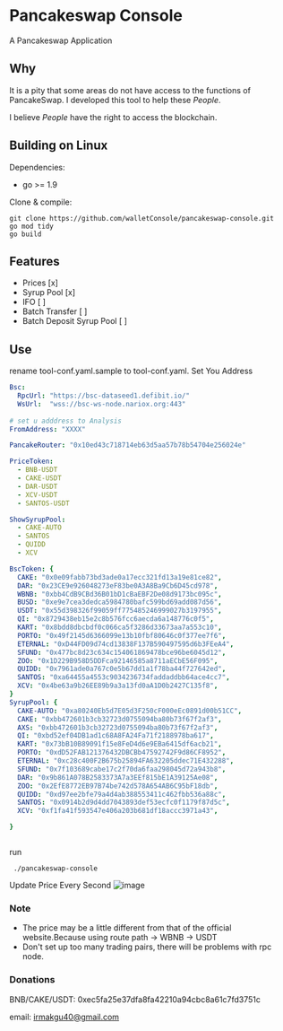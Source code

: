 # Pancakeswap Console
A Pancakeswap Application 

## Why
It is a pity that some areas do not have access to the functions of PancakeSwap.
I developed this tool to help these $People$.

I believe $People$ have the right to access the blockchain.

## Building on Linux

Dependencies:

   * go >= 1.9
   
Clone & compile:
    
    git clone https://github.com/walletConsole/pancakeswap-console.git
    go mod tidy
    go build

## Features
* Prices      [x]
* Syrup Pool           [x]
* IFO                  [ ]
* Batch Transfer       [ ]
* Batch Deposit Syrup Pool [ ]





## Use
rename tool-conf.yaml.sample to tool-conf.yaml. Set You Address


```yaml
Bsc:
  RpcUrl: "https://bsc-dataseed1.defibit.io/"
  WsUrl:  "wss://bsc-ws-node.nariox.org:443"
  
# set u adddress to Analysis
FromAddress: "XXXX"

PancakeRouter: "0x10ed43c718714eb63d5aa57b78b54704e256024e"

PriceToken:
  - BNB-USDT
  - CAKE-USDT
  - DAR-USDT
  - XCV-USDT
  - SANTOS-USDT

ShowSyrupPool:
  - CAKE-AUTO
  - SANTOS
  - QUIDD
  - XCV

BscToken: {
  CAKE: "0x0e09fabb73bd3ade0a17ecc321fd13a19e81ce82",
  DAR: "0x23CE9e926048273eF83be0A3A8Ba9Cb6D45cd978",
  WBNB: "0xbb4CdB9CBd36B01bD1cBaEBF2De08d9173bc095c",
  BUSD: "0xe9e7cea3dedca5984780bafc599bd69add087d56",
  USDT: "0x55d398326f99059ff775485246999027b3197955",
  QI: "0x8729438eb15e2c8b576fcc6aecda6a148776c0f5",
  KART: "0x8bdd8dbcbdf0c066ca5f3286d33673aa7a553c10",
  PORTO: "0x49f2145d6366099e13b10fbf80646c0f377ee7f6",
  ETERNAL: "0xD44FD09d74cd13838F137B590497595d6b3FEeA4",
  SFUND: "0x477bc8d23c634c154061869478bce96be6045d12",
  ZOO: "0x1D229B958D5DDFca92146585a8711aECbE56F095",
  QUIDD: "0x7961ade0a767c0e5b67dd1a1f78ba44f727642ed",
  SANTOS: "0xa64455a4553c9034236734faddaddbb64ace4cc7",
  XCV: "0x4be63a9b26EE89b9a3a13fd0aA1D0b2427C135f8",
}
SyrupPool: {
  CAKE-AUTO: "0xa80240Eb5d7E05d3F250cF000eEc0891d00b51CC",
  CAKE: "0xbb472601b3cb32723d0755094ba80b73f67f2af3",
  AXS: "0xbb472601b3cb32723d0755094ba80b73f67f2af3",
  QI: "0xbd52ef04DB1ad1c68A8FA24Fa71f2188978ba617",
  KART: "0x73bB10B89091f15e8FeD4d6e9EBa6415df6acb21",
  PORTO: "0xdD52FAB121376432DBCBb47592742F9d86CF8952",
  ETERNAL: "0xc28c400F2B675b25894FA632205ddec71E432288",
  SFUND: "0x7f103689cabe17c2f70da6faa298045d72a943b8",
  DAR: "0x9b861A078B2583373A7a3EEf815bE1A39125Ae08",
  ZOO: "0x2EfE8772EB97B74be742d578A654AB6C95bF18db",
  QUIDD: "0xd97ee2bfe79a4d4ab388553411c462fbb536a88c",
  SANTOS: "0x0914b2d9d4dd7043893def53ecfc0f1179f87d5c",
  XCV: "0xf1fa41f593547e406a203b681df18accc3971a43",

}



```
run

     ./pancakeswap-console

Update Price Every Second
![image](https://raw.githubusercontent.com/walletConsole/pancakeswap-console/master/image/6.jpg)



### Note
* The price may be a little different from that of the official website.Because using route path  <token> -> WBNB -> USDT
* Don't set up too many trading pairs, there will be problems with rpc node.


### Donations

BNB/CAKE/USDT: 0xec5fa25e37dfa8fa42210a94cbc8a61c7fd3751c

email: irmakgu40@gmail.com